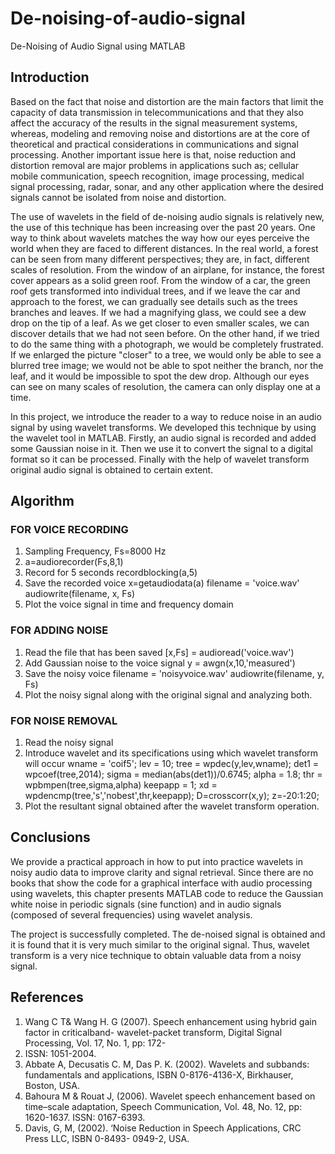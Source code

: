 # De-noising-of-audio-signal
De-Noising of Audio Signal using MATLAB


## Introduction
Based on the fact that noise and distortion are the main factors that limit the capacity of
data transmission in telecommunications and that they also affect the accuracy of the
results in the signal measurement systems, whereas, modeling and removing noise and
distortions are at the core of theoretical and practical considerations in communications
and signal processing. Another important issue here is that, noise reduction and
distortion removal are major problems in applications such as; cellular mobile
communication, speech recognition, image processing, medical signal processing, radar,
sonar, and any other application where the desired signals cannot be isolated from noise
and distortion.

The use of wavelets in the field of de-noising audio signals is relatively new, the use of
this technique has been increasing over the past 20 years. One way to think about
wavelets matches the way how our eyes perceive the world when they are faced to
different distances. In the real world, a forest can be seen from many different
perspectives; they are, in fact, different scales of resolution. From the window of an
airplane, for instance, the forest cover appears as a solid green roof. From the window of
a car, the green roof gets transformed into individual trees, and if we leave the car and
approach to the forest, we can gradually see details such as the trees branches and
leaves. If we had a magnifying glass, we could see a dew drop on the tip of a leaf. As we
get closer to even smaller scales, we can discover details that we had not seen before.
On the other hand, if we tried to do the same thing with a photograph, we would be
completely frustrated. If we enlarged the picture "closer" to a tree, we would only be
able to see a blurred tree image; we would not be able to spot neither the branch, nor
the leaf, and it would be impossible to spot the dew drop. Although our eyes can see on
many scales of resolution, the camera can only display one at a time.

In this project, we introduce the reader to a way to reduce noise in an audio signal by
using wavelet transforms. We developed this technique by using the wavelet tool in
MATLAB. Firstly, an audio signal is recorded and added some Gaussian noise in it. Then
we use it to convert the signal to a digital format so it can be processed. Finally with the
help of wavelet transform original audio signal is obtained to certain extent.


## Algorithm
### FOR VOICE RECORDING
  1. Sampling Frequency, Fs=8000 Hz
  2. a=audiorecorder(Fs,8,1)
  3. Record for 5 seconds
     recordblocking(a,5)
  4. Save the recorded voice
     x=getaudiodata(a)
     filename = 'voice.wav'
     audiowrite(filename, x, Fs)
  5. Plot the voice signal in time and frequency domain

### FOR ADDING NOISE
  1. Read the file that has been saved
     [x,Fs] = audioread('voice.wav')
  2. Add Gaussian noise to the voice signal
     y = awgn(x,10,'measured')
  3. Save the noisy voice
     filename = 'noisyvoice.wav'
     audiowrite(filename, y, Fs)
  4. Plot the noisy signal along with the original signal and analyzing both.

### FOR NOISE REMOVAL
  1. Read the noisy signal
  2. Introduce wavelet and its specifications using which wavelet transform will occur
     wname = 'coif5';
     lev = 10;
     tree = wpdec(y,lev,wname);
     det1 = wpcoef(tree,2014);
     sigma = median(abs(det1))/0.6745;
     alpha = 1.8;
     thr = wpbmpen(tree,sigma,alpha)
     keepapp = 1;
     xd = wpdencmp(tree,'s','nobest',thr,keepapp);
     D=crosscorr(x,y);
     z=-20:1:20;
  3. Plot the resultant signal obtained after the wavelet transform operation.


## Conclusions
We provide a practical approach in how to put into practice wavelets in noisy audio data
to improve clarity and signal retrieval. Since there are no books that show the code for a
graphical interface with audio processing using wavelets, this chapter presents MATLAB
code to reduce the Gaussian white noise in periodic signals (sine function) and in audio
signals (composed of several frequencies) using wavelet analysis.

The project is successfully completed. The de-noised signal is obtained and it is found that
it is very much similar to the original signal. Thus, wavelet transform is a very nice
technique to obtain valuable data from a noisy signal.


## References
1. Wang C T& Wang H. G (2007). Speech enhancement using hybrid gain factor in
criticalband- wavelet-packet transform, Digital Signal Processing, Vol. 17, No. 1, pp: 172-
188. ISSN: 1051-2004.
2. Abbate A, Decusatis C. M, Das P. K. (2002). Wavelets and subbands: fundamentals and
applications, ISBN 0-8176-4136-X, Birkhauser, Boston, USA.
3. Bahoura M & Rouat J, (2006). Wavelet speech enhancement based on time–scale
adaptation, Speech Communication, Vol. 48, No. 12, pp: 1620-1637. ISSN: 0167-6393.
4. Davis, G, M, (2002). ‘Noise Reduction in Speech Applications, CRC Press LLC, ISBN 0-8493-
0949-2, USA.
